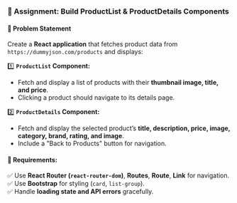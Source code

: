### **📌 Assignment: Build ProductList & ProductDetails Components**  

#### **📝 Problem Statement**  
Create a **React application** that fetches product data from `https://dummyjson.com/products` and displays:  

1️⃣ **`ProductList` Component:**  
- Fetch and display a list of products with their **thumbnail image, title, and price**.  
- Clicking a product should navigate to its details page.  

2️⃣ **`ProductDetails` Component:**  
- Fetch and display the selected product’s **title, description, price, image, category, brand, rating, and image**.  
- Include a "Back to Products" button for navigation.  

#### **📌 Requirements:**  
✅ Use **React Router (`react-router-dom`)**, **Routes**, **Route**, **Link** for navigation.  
✅ Use **Bootstrap** for styling (`card`, `list-group`).  
✅ Handle **loading state and API errors** gracefully.  
